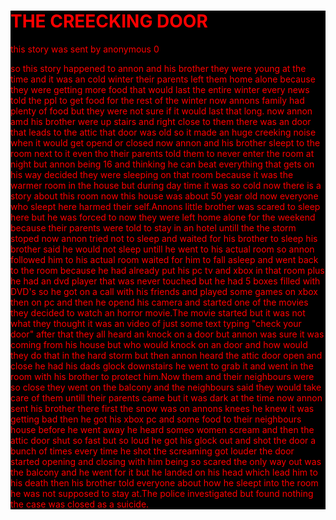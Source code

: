 <html lang="en">
<head>
				<meta charset="UTF-8">
				
</head>
<body>
				<div style="background-color:black;color:red;"><p> <strong><h1>THE CREECKING DOOR</h1></strong></p>
</body>
<p>this story was sent by anonymous 0</p>
<p>so this story happened to annon and his brother they were young at the time and it was an cold winter their parents left them home alone because they were getting more food that would last the entire winter every news told the ppl to get food for the rest of the winter now annons family had plenty of food but they were not sure if it would last that long.
now annon amd his brother were up stairs and right close to them there was an door that leads to the attic that door was old so it made an huge creeking noise when it would get opend or closed now annon and his brother sleept to the room next to it even tho their parents told them to never enter the room at night  but annon being 16 and thinking he can beat everything that gets on his way decided they were sleeping on that room because it was the warmer room in the house but during day time it was so cold
now there is a story about this room now this house was about 50 year old now everyone who sleept here harmed their self.Annons little brother was scared to sleep here but he was forced to now they were left home alone for the weekend because their parents were told to stay in an hotel untill the the storm stoped now annon tried not to sleep and waited for his brother to sleep his brother said he would not sleep untill he went to his actual room so annon followed him to his actual room waited for him to fall asleep and went back to the room because he had already put his pc tv and xbox in that room plus he had an dvd player that was never touched but he had 5 boxes filled with DVD's so he got on a call with his friends and played some games on xbox then on pc and then he opend his camera and started one of the movies they decided to watch an horror movie.The movie started but it was not what they thought it was an video of just some text typing "check your door" after that they all heard an knock on a door but annon was sure it was coming from his house but who would knock on an door and how would they do that in the hard storm but then annon heard the attic door open and close he had his dads glock downstairs he went to grab it and went in the room with his brother to protect him.Now them and their neighbours were so close they went on the balcony and the neighbours said they would take care of them untill their parents came but it was dark at the time now annon sent his brother there first the snow was on annons knees he knew it was getting bad then he got his xbox pc and some food to their neighbours house before he went away he heard someo women scream and then the attic door shut so fast but so loud he got his glock out and shot the door a bunch of times every time he shot the screaming got louder the door started opening and closing with him being so scared the only way out was the balcony and he went for it but he landed on his head which lead him to his death then his brother told everyone about how he sleept into the room he was not supposed to stay at.The police investigated but found nothing the case was closed as a suicide.
</html>
